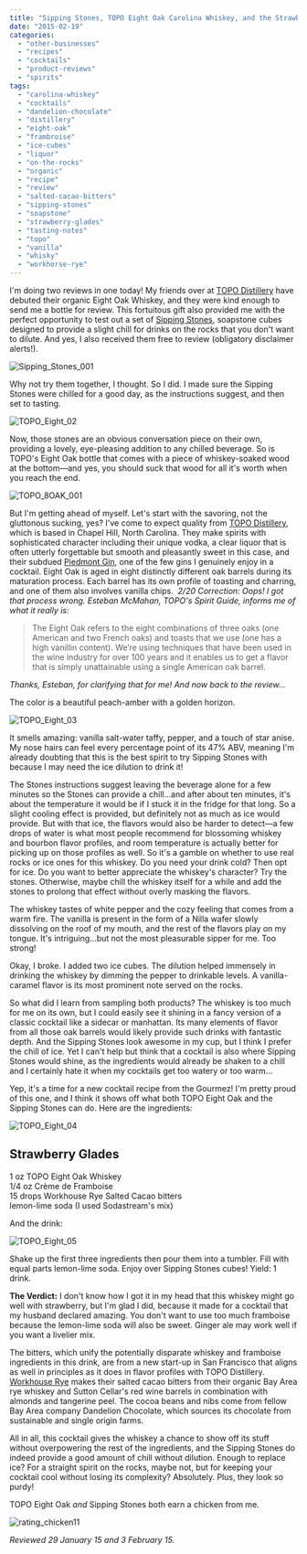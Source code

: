 ```yaml
---
title: "Sipping Stones, TOPO Eight Oak Carolina Whiskey, and the Strawberry Glades"
date: "2015-02-19"
categories: 
  - "other-businesses"
  - "recipes"
  - "cocktails"
  - "product-reviews"
  - "spirits"
tags: 
  - "carolina-whiskey"
  - "cocktails"
  - "dandelion-chocolate"
  - "distillery"
  - "eight-oak"
  - "frambroise"
  - "ice-cubes"
  - "liquor"
  - "on-the-rocks"
  - "organic"
  - "recipe"
  - "review"
  - "salted-cacao-bitters"
  - "sipping-stones"
  - "soapstone"
  - "strawberry-glades"
  - "tasting-notes"
  - "topo"
  - "vanilla"
  - "whisky"
  - "workhorse-rye"
---
```


I'm doing two reviews in one today! My friends over at [TOPO Distillery](https://thegourmez.com/blog/2013-06-26-bloggers-night-at-topo-distillery/) have debuted their organic Eight Oak Whiskey, and they were kind enough to send me a bottle for review. This fortuitous gift also provided me with the perfect opportunity to test out a set of [Sipping Stones](http://sippingstones.com/), soapstone cubes designed to provide a slight chill for drinks on the rocks that you don't want to dilute. And yes, I also received them free to review (obligatory disclaimer alerts!).

![Sipping_Stones_001](http://s3.amazonaws.com/thegourmez-wpmedia/2015/02/Sipping_Stones_001-500x333.jpg)

Why not try them together, I thought. So I did. I made sure the Sipping Stones were chilled for a good day, as the instructions suggest, and then set to tasting.

![TOPO_Eight_02](http://s3.amazonaws.com/thegourmez-wpmedia/2015/02/TOPO_Eight_02-466x500.jpg)

Now, those stones are an obvious conversation piece on their own, providing a lovely, eye-pleasing addition to any chilled beverage. So is TOPO's Eight Oak bottle that comes with a piece of whiskey-soaked wood at the bottom—and yes, you should suck that wood for all it's worth when you reach the end.

![TOPO_8OAK_001](http://s3.amazonaws.com/thegourmez-wpmedia/2015/02/TOPO_8OAK_001-333x500.jpg)

But I'm getting ahead of myself. Let's start with the savoring, not the gluttonous sucking, yes? I've come to expect quality from [TOPO Distillery](http://www.topodistillery.com/), which is based in Chapel Hill, North Carolina. They make spirits with sophisticated character including their unique vodka, a clear liquor that is often utterly forgettable but smooth and pleasantly sweet in this case, and their subdued [Piedmont Gin](https://thegourmez.com/blog/2013-10-17-topo-piedmont-gin/), one of the few gins I genuinely enjoy in a cocktail. Eight Oak is aged in eight distinctly different oak barrels during its maturation process. Each barrel has its own profile of toasting and charring, and one of them also involves vanilla chips.  _2/20 Correction:_ _Oops! I got that process wrong. Esteban McMahan, TOPO's Spirit Guide, informs me of what it really is:_ 

> The Eight Oak refers to the eight combinations of three oaks (one American and two French oaks) and toasts that we use (one has a high vanillin content). We’re using techniques that have been used in the wine industry for over 100 years and it enables us to get a flavor that is simply unattainable using a single American oak barrel.

_Thanks, Esteban, for clarifying that for me! And now back to the review..._

The color is a beautiful peach-amber with a golden horizon.

![TOPO_Eight_03](http://s3.amazonaws.com/thegourmez-wpmedia/2015/02/TOPO_Eight_03-500x371.jpg)

It smells amazing: vanilla salt-water taffy, pepper, and a touch of star anise. My nose hairs can feel every percentage point of its 47% ABV, meaning I'm already doubting that this is the best spirit to try Sipping Stones with because I may need the ice dilution to drink it!

The Stones instructions suggest leaving the beverage alone for a few minutes so the Stones can provide a chill…and after about ten minutes, it's about the temperature it would be if I stuck it in the fridge for that long. So a slight cooling effect is provided, but definitely not as much as ice would provide. But with that ice, the flavors would also be harder to detect—a few drops of water is what most people recommend for blossoming whiskey and bourbon flavor profiles, and room temperature is actually better for picking up on those profiles as well. So it's a gamble on whether to use real rocks or ice ones for this whiskey. Do you need your drink cold? Then opt for ice. Do you want to better appreciate the whiskey's character? Try the stones. Otherwise, maybe chill the whiskey itself for a while and add the stones to prolong that effect without overly masking the flavors.

The whiskey tastes of white pepper and the cozy feeling that comes from a warm fire. The vanilla is present in the form of a Nilla wafer slowly dissolving on the roof of my mouth, and the rest of the flavors play on my tongue. It's intriguing…but not the most pleasurable sipper for me. Too strong!

Okay, I broke. I added two ice cubes. The dilution helped immensely in drinking the whiskey by dimming the pepper to drinkable levels. A vanilla-caramel flavor is its most prominent note served on the rocks.

So what did I learn from sampling both products? The whiskey is too much for me on its own, but I could easily see it shining in a fancy version of a classic cocktail like a sidecar or manhattan. Its many elements of flavor from all those oak barrels would likely provide such drinks with fantastic depth. And the Sipping Stones look awesome in my cup, but I think I prefer the chill of ice. Yet I can't help but think that a cocktail is also where Sipping Stones would shine, as the ingredients would already be shaken to a chill and I certainly hate it when my cocktails get too watery or too warm…

Yep, it's a time for a new cocktail recipe from the Gourmez! I'm pretty proud of this one, and I think it shows off what both TOPO Eight Oak and the Sipping Stones can do. Here are the ingredients:

![TOPO_Eight_04](http://s3.amazonaws.com/thegourmez-wpmedia/2015/02/TOPO_Eight_04-356x500.jpg)

## Strawberry Glades

1 oz TOPO Eight Oak Whiskey\
1/4 oz Crème de Framboise\
15 drops Workhouse Rye Salted Cacao bitters\
lemon-lime soda (I used Sodastream's mix)

And the drink:

![TOPO_Eight_05](http://s3.amazonaws.com/thegourmez-wpmedia/2015/02/TOPO_Eight_05-500x458.jpg)

Shake up the first three ingredients then pour them into a tumbler. Fill with equal parts lemon-lime soda. Enjoy over Sipping Stones cubes! Yield: 1 drink.

**The Verdict:** I don't know how I got it in my head that this whiskey might go well with strawberry, but I'm glad I did, because it made for a cocktail that my husband declared amazing. You don't want to use too much framboise because the lemon-lime soda will also be sweet. Ginger ale may work well if you want a livelier mix.

The bitters, which unify the potentially disparate whiskey and framboise ingredients in this drink, are from a new start-up in San Francisco that aligns as well in principles as it does in flavor profiles with TOPO Distillery. [Workhouse Rye](http://www.workhorserye.com/) makes their salted cacao bitters from their organic Bay Area rye whiskey and Sutton Cellar's red wine barrels in combination with almonds and tangerine peel. The cocoa beans and nibs come from fellow Bay Area company Dandelion Chocolate, which sources its chocolate from sustainable and single origin farms.

All in all, this cocktail gives the whiskey a chance to show off its stuff without overpowering the rest of the ingredients, and the Sipping Stones do indeed provide a good amount of chill without dilution. Enough to replace ice? For a straight spirit on the rocks, maybe not, but for keeping your cocktail cool without losing its complexity? Absolutely. Plus, they look so purdy!

TOPO Eight Oak _and_ Sipping Stones both earn a chicken from me.

![rating_chicken11](http://s3.amazonaws.com/thegourmez-wpmedia/2009/02/rating_chicken11.gif)

_Reviewed 29 January 15 and 3 February 15._
